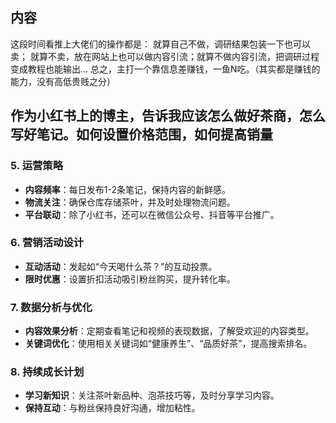 ## 内容
这段时间看推上大佬们的操作都是：
就算自己不做，调研结果包装一下也可以卖；
就算不卖，放在网站上也可以做内容引流；就算不做内容引流，把调研过程变成教程也能输出...
总之，主打一个靠信息差赚钱，一鱼N吃。（其实都是赚钱的能力，没有高低贵贱之分）

## 作为小红书上的博主，告诉我应该怎么做好茶商，怎么写好笔记。如何设置价格范围，如何提高销量

### 5. **运营策略**
   - **内容频率**：每日发布1-2条笔记，保持内容的新鲜感。
   - **物流关注**：确保仓库存储茶叶，并及时处理物流问题。
   - **平台联动**：除了小红书，还可以在微信公众号、抖音等平台推广。

### 6. **营销活动设计**
   - **互动活动**：发起如“今天喝什么茶？”的互动投票。
   - **限时优惠**：设置折扣活动吸引粉丝购买，提升转化率。

### 7. **数据分析与优化**
   - **内容效果分析**：定期查看笔记和视频的表现数据，了解受欢迎的内容类型。
   - **关键词优化**：使用相关关键词如“健康养生”、“品质好茶”，提高搜索排名。

### 8. **持续成长计划**
   - **学习新知识**：关注茶叶新品种、泡茶技巧等，及时分享学习内容。
   - **保持互动**：与粉丝保持良好沟通，增加粘性。

